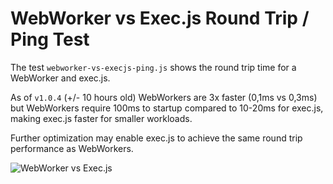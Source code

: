 # WebWorker vs Exec.js Round Trip / Ping Test

The test `webworker-vs-execjs-ping.js` shows the round trip time for a WebWorker and exec.js.

As of `v1.0.4` (+/- 10 hours old) WebWorkers are 3x faster (0,1ms vs 0,3ms) but WebWorkers require 100ms to startup compared to 10-20ms for exec.js, making exec.js faster for smaller workloads.

Further optimization may enable exec.js to achieve the same round trip performance as WebWorkers.

![WebWorker vs Exec.js](https://raw.githubusercontent.com/optimalisatie/exec.js/master/tests/webworker-vs-execjs-ping.png)

